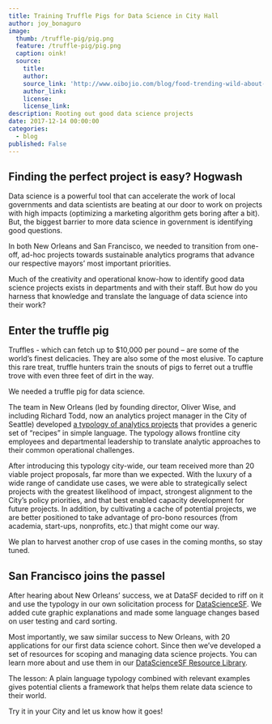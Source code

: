 ```yaml
---
title: Training Truffle Pigs for Data Science in City Hall
author: joy_bonaguro
image:
  thumb: /truffle-pig/pig.png
  feature: /truffle-pig/pig.png
  caption: oink!
  source:
    title:
    author:
    source_link: 'http://www.oibojio.com/blog/food-trending-wild-about-truffles'
    author_link:
    license:
    license_link:
description: Rooting out good data science projects
date: 2017-12-14 00:00:00
categories:
  - blog
published: False
---
```



## Finding the perfect project is easy? Hogwash

Data science is a powerful tool that can accelerate the work of local governments and data scientists are beating at our door to work on projects with high impacts (optimizing a marketing algorithm gets boring after a bit). But, the biggest barrier to more data science in government is identifying good questions.&nbsp;

In both New Orleans and San Francisco, we needed to transition from one-off, ad-hoc projects towards sustainable analytics programs that advance our respective mayors’ most important priorities.

Much of the creativity and operational know-how to identify good data science projects exists in departments and with their staff. But how do you harness that knowledge and translate the language of data science into their work?

## Enter the truffle pig

Truffles - which can fetch up to $10,000 per pound – are some of the world’s finest delicacies. They are also some of the most elusive. To capture this rare treat, truffle hunters train the snouts of pigs to ferret out a truffle trove with even three feet of dirt in the way.

We needed a truffle pig for data science.

The team in New Orleans (led by founding director, Oliver Wise, and including Richard Todd, now an analytics project manager in the City of Seattle) developed [a typology of analytics projects](http://datadriven.nola.gov/nolalytics/) that provides a generic set of “recipes” in simple language. The typology allows frontline city employees and departmental leadership to translate analytic approaches to their common operational challenges.

After introducing this typology city-wide, our team received more than 20 viable project proposals, far more than we expected. With the luxury of a wide range of candidate use cases, we were able to strategically select projects with the greatest likelihood of impact, strongest alignment to the City’s policy priorities, and that best enabled capacity development for future projects. In addition, by cultivating a cache of potential projects, we are better positioned to take advantage of pro-bono resources (from academia, start-ups, nonprofits, etc.) that might come our way.

We plan to harvest another crop of use cases in the coming months, so stay tuned.

## San Francisco joins the passel

After hearing about New Orleans’ success, we at DataSF decided to riff on it and use the typology in our own solicitation process for [DataScienceSF](https://datasf.org/science/). We added cute graphic explanations and made some language changes based on user testing and card sorting.

Most importantly, we saw similar success to New Orleans, with 20 applications for our first data science cohort. Since then we’ve developed a set of resources for scoping and managing data science projects. You can learn more about and use them in our [DataScienceSF Resource Library](https://datasf.org/resources/datasciencesf/).

The lesson: A plain language typology combined with relevant examples gives potential clients a framework that helps them relate data science to their world.

Try it in your City and let us know how it goes!